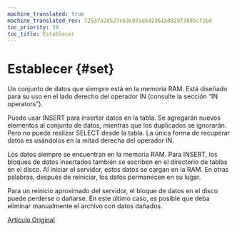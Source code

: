 ```yaml
---
machine_translated: true
machine_translated_rev: 72537a2d527c63c07aa5d2361a8829f3895cf2bd
toc_priority: 39
toc_title: Establecer
---
```


# Establecer {#set}

Un conjunto de datos que siempre está en la memoria RAM. Está diseñado para su uso en el lado derecho del operador IN (consulte la sección “IN operators”).

Puede usar INSERT para insertar datos en la tabla. Se agregarán nuevos elementos al conjunto de datos, mientras que los duplicados se ignorarán.
Pero no puede realizar SELECT desde la tabla. La única forma de recuperar datos es usándolos en la mitad derecha del operador IN.

Los datos siempre se encuentran en la memoria RAM. Para INSERT, los bloques de datos insertados también se escriben en el directorio de tablas en el disco. Al iniciar el servidor, estos datos se cargan en la RAM. En otras palabras, después de reiniciar, los datos permanecen en su lugar.

Para un reinicio aproximado del servidor, el bloque de datos en el disco puede perderse o dañarse. En este último caso, es posible que deba eliminar manualmente el archivo con datos dañados.

[Artículo Original](https://clickhouse.tech/docs/en/operations/table_engines/set/) <!--hide-->
